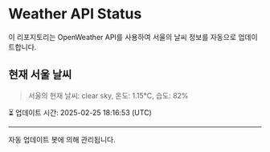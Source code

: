
# Weather API Status

이 리포지토리는 OpenWeather API를 사용하여 서울의 날씨 정보를 자동으로 업데이트합니다.

## 현재 서울 날씨
> 서울의 현재 날씨: clear sky, 온도: 1.15°C, 습도: 82%

⏳ 업데이트 시간: 2025-02-25 18:16:53 (UTC)

---
자동 업데이트 봇에 의해 관리됩니다.
